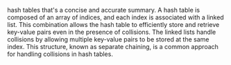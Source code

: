 hash tables
that's a concise and accurate summary. A hash table is composed of an array of indices, and each index is associated with a linked list. This combination allows the hash table to efficiently store and retrieve key-value pairs even in the presence of collisions. The linked lists handle collisions by allowing multiple key-value pairs to be stored at the same index. This structure, known as separate chaining, is a common approach for handling collisions in hash tables.






